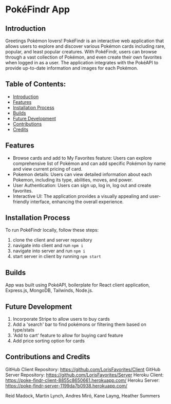 # PokéFindr App

## Introduction

Greetings Pokémon lovers! PokéFindr is an interactive web application that allows users to explore and discover various Pokémon cards including rare, popular, and least popular creatures. With PokéFindr, users can browse through a vast collection of Pokémon, and even create their own favorites when logged in as a user. The application integrates with the PokéAPI to provide up-to-date information and images for each Pokémon. 

## Table of Contents:
- [Introduction](#Introduction)
- [Features](#Features)
- [Installation Process](#Installation-Process)
- [Builds](#Builds)
- [Future Development](#Future-Development)
- [Contributions](#Contributions)
- [Credits](#Credits)

## Features

- Browse cards and add to My Favorites feature: Users can explore comprehensive list of Pokémon and can add specific Pokémon by name and view current pricing of card.
- Pokemon details: Users can view detailed information about each Pokemon, including its type, abilities, moves, and power. 
- User Authentication: Users can sign up, log in, log out and create favorites.
- Interactive UI: The application provides a visually appealing and user-friendly interface, enhancing the overall experience.

## Installation Process

To run PokéFindr locally, follow these steps:

1. clone the client and server repository
2. navigate into client and run `npm i`
3. navigate into server and run `npm i`
4. start server in client by running `npm start `

## Builds

App was built using PokéAPI, boilerplate for React client application, Express.js, MongoDB, Tailwinds, Node.js.

## Future Development
1. Incorporate Stripe to allow users to buy cards
2. Add a 'search' bar to find pokémons or filtering them based on type/stats
3. 'Add to cart' feature to allow for buying card feature
4. Add price sorting option for cards

## Contributions and Credits

GitHub Client Repository: https://github.com/LorisFavorites/Client
GitHub Server Repository: https://github.com/LorisFavorites/Server
Heroku Client: https://poke-findr-client-8855c8650661.herokuapp.com/
Heroku Server: https://poke-findr-server-1199da7b0938.herokuapp.com/

Reid Madock, Martin Lynch, Andres Miró, Kane Layng, Heather Summers
